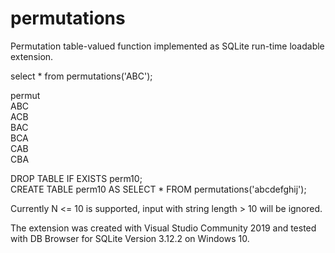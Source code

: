 # permutations
Permutation table-valued function implemented as SQLite run-time loadable extension.

select * from permutations('ABC');

permut</br>
ABC</br>
ACB</br>
BAC</br>
BCA</br>
CAB</br>
CBA</br>

DROP TABLE IF EXISTS perm10;<br>
CREATE TABLE perm10 AS SELECT * FROM permutations('abcdefghij');

Currently N <= 10 is supported, input with string length > 10 will be ignored.

The extension was created with Visual Studio Community 2019 and tested with DB Browser for SQLite Version 3.12.2 on Windows 10.
